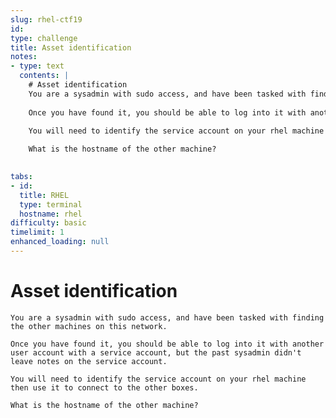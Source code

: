 ```yaml
---
slug: rhel-ctf19
id: 
type: challenge
title: Asset identification
notes:
- type: text
  contents: |
    # Asset identification
    You are a sysadmin with sudo access, and have been tasked with finding the other machines on this network. 
    
    Once you have found it, you should be able to log into it with another user account with a service account, but the past sysadmin didn't leave notes on the service account. 
    
    You will need to identify the service account on your rhel machine then use it to connect to the other machine.

    What is the hostname of the other machine?

 
tabs:
- id: 
  title: RHEL
  type: terminal
  hostname: rhel
difficulty: basic
timelimit: 1
enhanced_loading: null
---
```

  # Asset identification
    You are a sysadmin with sudo access, and have been tasked with finding the other machines on this network. 
    
    Once you have found it, you should be able to log into it with another user account with a service account, but the past sysadmin didn't leave notes on the service account. 
    
    You will need to identify the service account on your rhel machine then use it to connect to the other boxes.

    What is the hostname of the other machine?



  
